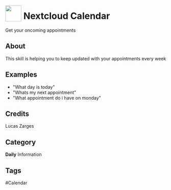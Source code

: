 # <img src="https://raw.githack.com/FortAwesome/Font-Awesome/master/svgs/solid/robot.svg" card_color="#22A7F0" width="50" height="50" style="vertical-align:bottom"/> Nextcloud Calendar
Get your oncoming appointments

## About
This skill is helping you to keep updated with your appointments every week

## Examples
* "What day is today"
* "Whats my next appointment"
* "What appointment do i have on monday"

## Credits
Lucas Zarges

## Category
**Daily**
Information

## Tags
#Calendar

